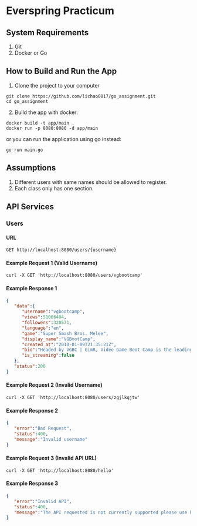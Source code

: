 # Everspring Practicum

## System Requirements
1. Git
2. Docker or Go

## How to Build and Run the App
1. Clone the project to your computer
```
git clone https://github.com/lichao0817/go_assignment.git
cd go_assignment
```

2. Build the app with docker:

  ```
  docker build -t app/main .
  docker run -p 8080:8080 -d app/main
  ```
  or you can run the application using go instead:
  ```
  go run main.go
  ```
## Assumptions
1. Different users with same names should be allowed to register.
2. Each class only has one section.
## API Services
### Users
#### URL
```
GET http://localhost:8080/users/{username}
```
#### Example Request 1 (Valid Username)
```
curl -X GET 'http://localhost:8080/users/vgbootcamp'
```
#### Example Response 1
``` json
{
   "data":{
      "username":"vgbootcamp",
      "views":51066404,
      "followers":320571,
      "language":"en",
      "game":"Super Smash Bros. Melee",
      "display_name":"VGBootCamp",
      "created_at":"2010-01-09T21:35:21Z",
      "bio":"Headed by VGBC | GimR, Video Game Boot Camp is the leading Live-Streamer and Content Creator for competitive Super Smash Bros. This includes Melee, Brawl, Smash WiiU, and 64! Learn.Play.Win! ",
      "is_streaming":false
   },
   "status":200
}
```
#### Example Request 2 (Invalid Username)
```
curl -X GET 'http://localhost:8080/users/zgjlkqjtw'
```
#### Example Response 2
``` json
{
   "error":"Bad Request",
   "status":400,
   "message":"Invalid username"
}
```
#### Example Request 3 (Invalid API URL)
```
curl -X GET 'http://localhost:8080/hello'
```
#### Example Response 3
``` json
{
   "error":"Invalid API",
   "status":400,
   "message":"The API requested is not currently supported please use http://localhost:8080/users/{username}"
}
```
